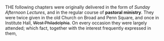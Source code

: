 

THE following chapters were originally delivered in
the form of *Sunday Afternoon Lectures*, and in the
regular course of **pastoral ministry**. They were twice
given in the old Church on Broad and Penn Square,
and once in Institute Hall, ~~West Philadelphia~~. On
every occasion they were largely attended; which fact,
together with the interest frequently expressed in them,
